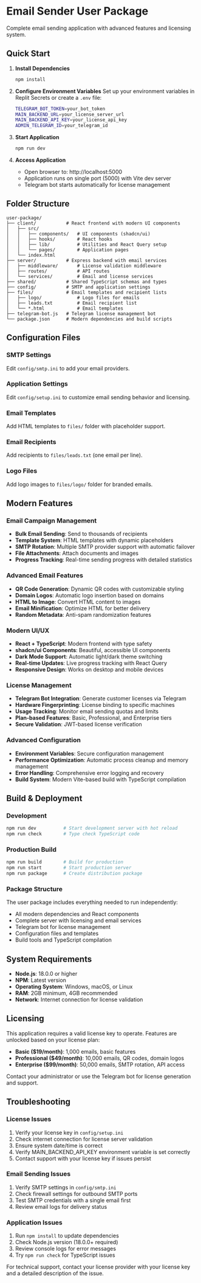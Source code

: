 # Email Sender User Package

Complete email sending application with advanced features and licensing system.

## Quick Start

1. **Install Dependencies**
   ```bash
   npm install
   ```

2. **Configure Environment Variables**
   Set up your environment variables in Replit Secrets or create a `.env` file:
   ```bash
   TELEGRAM_BOT_TOKEN=your_bot_token
   MAIN_BACKEND_URL=your_license_server_url  
   MAIN_BACKEND_API_KEY=your_license_api_key
   ADMIN_TELEGRAM_ID=your_telegram_id
   ```

3. **Start Application**
   ```bash
   npm run dev
   ```

4. **Access Application**
   - Open browser to: http://localhost:5000
   - Application runs on single port (5000) with Vite dev server
   - Telegram bot starts automatically for license management

## Folder Structure

```
user-package/
├── client/           # React frontend with modern UI components
│   ├── src/
│   │   ├── components/   # UI components (shadcn/ui)
│   │   ├── hooks/        # React hooks
│   │   ├── lib/          # Utilities and React Query setup
│   │   └── pages/        # Application pages
│   └── index.html
├── server/           # Express backend with email services  
│   ├── middleware/       # License validation middleware
│   ├── routes/           # API routes
│   └── services/         # Email and license services
├── shared/           # Shared TypeScript schemas and types
├── config/           # SMTP and application settings
├── files/            # Email templates and recipient lists
│   ├── logo/             # Logo files for emails  
│   ├── leads.txt         # Email recipient list
│   └── *.html            # Email templates
├── telegram-bot.js   # Telegram license management bot
└── package.json      # Modern dependencies and build scripts
```

## Configuration Files

### SMTP Settings
Edit `config/smtp.ini` to add your email providers.

### Application Settings  
Edit `config/setup.ini` to customize email sending behavior and licensing.

### Email Templates
Add HTML templates to `files/` folder with placeholder support.

### Email Recipients
Add recipients to `files/leads.txt` (one email per line).

### Logo Files
Add logo images to `files/logo/` folder for branded emails.

## Modern Features

### Email Campaign Management
- **Bulk Email Sending**: Send to thousands of recipients
- **Template System**: HTML templates with dynamic placeholders
- **SMTP Rotation**: Multiple SMTP provider support with automatic failover
- **File Attachments**: Attach documents and images
- **Progress Tracking**: Real-time sending progress with detailed statistics

### Advanced Email Features  
- **QR Code Generation**: Dynamic QR codes with customizable styling
- **Domain Logos**: Automatic logo insertion based on domains
- **HTML to Image**: Convert HTML content to images
- **Email Minification**: Optimize HTML for better delivery
- **Random Metadata**: Anti-spam randomization features

### Modern UI/UX
- **React + TypeScript**: Modern frontend with type safety
- **shadcn/ui Components**: Beautiful, accessible UI components
- **Dark Mode Support**: Automatic light/dark theme switching
- **Real-time Updates**: Live progress tracking with React Query
- **Responsive Design**: Works on desktop and mobile devices

### License Management
- **Telegram Bot Integration**: Generate customer licenses via Telegram
- **Hardware Fingerprinting**: License binding to specific machines
- **Usage Tracking**: Monitor email sending quotas and limits
- **Plan-based Features**: Basic, Professional, and Enterprise tiers
- **Secure Validation**: JWT-based license verification

### Advanced Configuration
- **Environment Variables**: Secure configuration management
- **Performance Optimization**: Automatic process cleanup and memory management
- **Error Handling**: Comprehensive error logging and recovery
- **Build System**: Modern Vite-based build with TypeScript compilation

## Build & Deployment

### Development
```bash
npm run dev          # Start development server with hot reload
npm run check        # Type check TypeScript code
```

### Production Build
```bash
npm run build        # Build for production
npm run start        # Start production server
npm run package      # Create distribution package
```

### Package Structure
The user package includes everything needed to run independently:
- All modern dependencies and React components
- Complete server with licensing and email services
- Telegram bot for license management
- Configuration files and templates
- Build tools and TypeScript compilation

## System Requirements

- **Node.js**: 18.0.0 or higher
- **NPM**: Latest version
- **Operating System**: Windows, macOS, or Linux
- **RAM**: 2GB minimum, 4GB recommended
- **Network**: Internet connection for license validation

## Licensing

This application requires a valid license key to operate. Features are unlocked based on your license plan:

- **Basic ($19/month)**: 1,000 emails, basic features
- **Professional ($49/month)**: 10,000 emails, QR codes, domain logos
- **Enterprise ($99/month)**: 50,000 emails, SMTP rotation, API access

Contact your administrator or use the Telegram bot for license generation and support.

## Troubleshooting

### License Issues
1. Verify your license key in `config/setup.ini`
2. Check internet connection for license server validation
3. Ensure system date/time is correct
4. Verify MAIN_BACKEND_API_KEY environment variable is set correctly
5. Contact support with your license key if issues persist

### Email Sending Issues
1. Verify SMTP settings in `config/smtp.ini`
2. Check firewall settings for outbound SMTP ports
3. Test SMTP credentials with a single email first
4. Review email logs for delivery status

### Application Issues
1. Run `npm install` to update dependencies
2. Check Node.js version (18.0.0+ required)
3. Review console logs for error messages
4. Try `npm run check` for TypeScript issues

For technical support, contact your license provider with your license key and a detailed description of the issue.